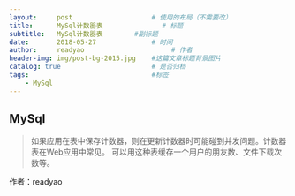 ```yaml
---
layout:     post                    # 使用的布局（不需要改）
title:      MySql计数器表               # 标题 
subtitle:   MySql计数器表        #副标题
date:       2018-05-27              # 时间
author:     readyao                      # 作者
header-img: img/post-bg-2015.jpg    #这篇文章标题背景图片
catalog: true                       # 是否归档
tags:                               #标签
    - MySql
---
```


## MySql
>如果应用在表中保存计数器，则在更新计数器时可能碰到并发问题。计数器表在Web应用中常见。
可以用这种表缓存一个用户的朋友数、文件下载次数等。




作者：readyao
